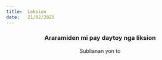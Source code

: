 ```yaml
---
title:  Leksion
date:   21/02/2020
---
```


### <center>Araramiden mi pay daytoy nga liksion</center>
<center>Sublianan yon to</center>